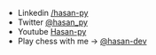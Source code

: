 - Linkedin [/hasan-py](https://www.linkedin.com/in/hasan-py/)
- Twitter [@hasan_py](https://twitter.com/https://twitter.com/hasan_py)
- Youtube [Hasan-py](https://www.youtube.com/channel/UCti7jZ-kT43b2nRnXRxM2xA)
- Play chess with me -> [@hasan-dev](https://lichess.org/@/hasan-dev)
